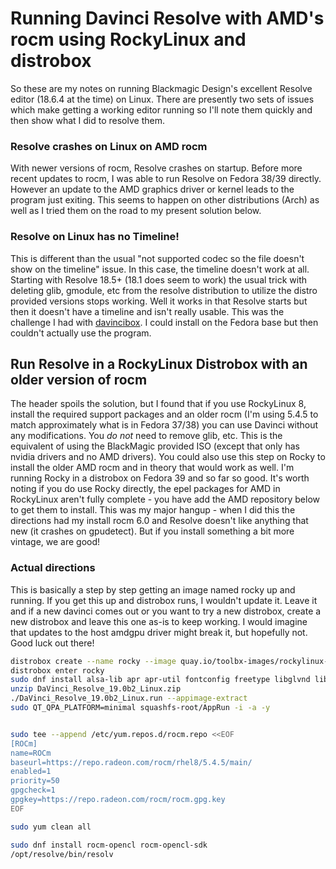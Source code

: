# Running Davinci Resolve with AMD's rocm using RockyLinux and distrobox

So these are my notes on running Blackmagic Design's excellent Resolve editor (18.6.4 at the time) on Linux. There are presently two sets of issues which make getting a working editor running so I'll note them quickly and then show what I did to resolve them.

### Resolve crashes on Linux on AMD rocm

With newer versions of rocm, Resolve crashes on startup. Before more recent updates to rocm, I was able to run Resolve on Fedora 38/39 directly. However an update to the AMD graphics driver or kernel leads to the program just exiting. This seems to happen on other distributions (Arch) as well as I tried them on the road to my present solution below.

### Resolve on Linux has no Timeline!

This is different than the usual "not supported codec so the file doesn't show on the timeline" issue. In this case, the timeline doesn't work at all. Starting with Resolve 18.5+ (18.1 does seem to work) the usual trick with deleting glib, gmodule, etc from the resolve distribution to utilize the distro provided versions stops working. Well it works in that Resolve starts but then it doesn't have a timeline and isn't really usable. This was the challenge I had with [davincibox](https://github.com/zelikos/davincibox). I could install on the Fedora base but then couldn't actually use the program.

## Run Resolve in a RockyLinux Distrobox with an older version of rocm

The header spoils the solution, but I found that if you use RockyLinux 8, install the required support packages and an older rocm (I'm using 5.4.5 to match approximately what is in Fedora 37/38) you can use Davinci without any modifications. You _do not_ need to remove glib, etc. This is the equivalent of using the BlackMagic provided ISO (except that only has nvidia drivers and no AMD drivers). You could also use this step on Rocky to install the older AMD rocm and in theory that would work as well. I'm running Rocky in a distrobox on Fedora 39 and so far so good. It's worth noting if you do use Rocky directly, the epel packages for AMD in RockyLinux aren't fully complete - you have add the AMD repository below to get them to install. This was my major hangup - when I did this the directions had my install rocm 6.0 and Resolve doesn't like anything that new (it crashes on gpudetect). But if you install something a bit more vintage, we are good!

### Actual directions

This is basically a step by step getting an image named rocky up and running. If you get this up and distrobox runs, I wouldn't update it. Leave it and if a new davinci comes out or you want to try a new distrobox, create a new distrobox and leave this one as-is to keep working. I would imagine that updates to the host amdgpu driver might break it, but hopefully not.  Good luck out there!

```bash
distrobox create --name rocky --image quay.io/toolbx-images/rockylinux-toolbox:8
distrobox enter rocky
sudo dnf install alsa-lib apr apr-util fontconfig freetype libglvnd libglvnd-egl libglvnd-glx libglvnd-opengl libgomp librsvg2 libXcursor libXfixes libXi libXinerama libxkbcommon-x11 libXrandr libXrender libXtst libXxf86vm mesa-libGLU mtdev pulseaudio-libs xcb-util xcb-util-image xcb-util-keysyms xcb-util-renderutil xcb-util-wm alsa-plugins-pulseaudio xcb-util-cursor
unzip DaVinci_Resolve_19.0b2_Linux.zip
./DaVinci_Resolve_19.0b2_Linux.run --appimage-extract
sudo QT_QPA_PLATFORM=minimal squashfs-root/AppRun -i -a -y


sudo tee --append /etc/yum.repos.d/rocm.repo <<EOF
[ROCm]
name=ROCm
baseurl=https://repo.radeon.com/rocm/rhel8/5.4.5/main/
enabled=1
priority=50
gpgcheck=1
gpgkey=https://repo.radeon.com/rocm/rocm.gpg.key
EOF

sudo yum clean all

sudo dnf install rocm-opencl rocm-opencl-sdk
/opt/resolve/bin/resolv
```
